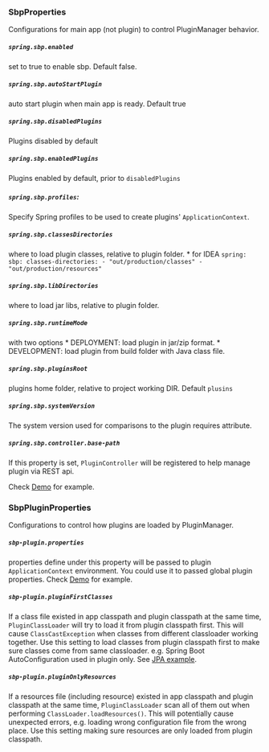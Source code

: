 ### SbpProperties

Configurations for main app (not plugin) to control PluginManager behavior.

##### `spring.sbp.enabled`
set to true to enable sbp. Default false.

##### `spring.sbp.autoStartPlugin`
auto start plugin when main app is ready. Default true

##### `spring.sbp.disabledPlugins`
Plugins disabled by default 

##### `spring.sbp.enabledPlugins`
Plugins enabled by default, prior to `disabledPlugins`

##### `spring.sbp.profiles`: 
Specify Spring profiles to be used to create plugins' `ApplicationContext`. 

##### `spring.sbp.classesDirectories`
where to load plugin classes, relative to plugin folder.
    * for IDEA
    ```
    spring:
      sbp:
        classes-directories:
        - "out/production/classes"
        - "out/production/resources"
    ```
##### `spring.sbp.libDirectories`
where to load jar libs, relative to plugin folder.

##### `spring.sbp.runtimeMode`
with two options
    * DEPLOYMENT: load plugin in jar/zip format.
    * DEVELOPMENT: load plugin from build folder with Java class file.

##### `spring.sbp.pluginsRoot`
plugins home folder, relative to project working DIR. 
Default `plusins`

##### `spring.sbp.systemVersion`
The system version used for comparisons to the plugin requires attribute.

##### `spring.sbp.controller.base-path`
If this property is set, `PluginController` will be registered to 
help manage plugin via REST api. 

Check [Demo](../demo-app/src/main/resources/application.yml) for example. 

### SbpPluginProperties

Configurations to control how plugins are loaded by PluginManager.

##### `sbp-plugin.properties`
properties define under this property will be passed to
plugin `ApplicationContext` environment. You could use it to passed global plugin
properties. Check [Demo](../demo-app/src/main/resources/application.yml) for example.

##### `sbp-plugin.pluginFirstClasses`
If a class file existed in app classpath and 
plugin classpath at the same time, `PluginClassLoader` will try to load it
from plugin classpath first. This will cause `ClassCastException` when classes from
different classloader working together. Use this setting to load classes from 
plugin classpath first to make sure classes come from same classloader. 
e.g. Spring Boot AutoConfiguration used in plugin only. See
[JPA example](../plugins/demo-plugin-library/src/main/resources/application.yml).

##### `sbp-plugin.pluginOnlyResources`
If a resources file (including resource) existed 
in app classpath and plugin classpath at the same time, `PluginClassLoader` scan all of
them out when performing `ClassLoader.loadResources()`. This will potentially cause
unexpected errors, e.g. loading wrong configuration file from the wrong place. Use this 
setting making sure resources are only loaded from plugin classpath.

